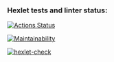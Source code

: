 ### Hexlet tests and linter status:
[![Actions Status](https://github.com/dnt-wrd/frontend-project-lvl1/workflows/hexlet-check/badge.svg)](https://github.com/dnt-wrd/frontend-project-lvl1/actions)

[![Maintainability](https://api.codeclimate.com/v1/badges/a99a88d28ad37a79dbf6/maintainability)](https://codeclimate.com/github/codeclimate/codeclimate/maintainability)

[![hexlet-check](https://github.com/dnt-wrd/frontend-project-lvl1/actions/workflows/hexlet-check.yml/badge.svg?branch=main)](https://github.com/dnt-wrd/frontend-project-lvl1/actions/workflows/hexlet-check.yml)